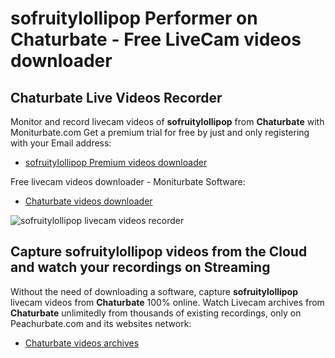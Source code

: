 # sofruitylollipop Performer on Chaturbate - Free LiveCam videos downloader

## Chaturbate Live Videos Recorder

Monitor and record livecam videos of **sofruitylollipop** from **Chaturbate** with Moniturbate.com
Get a premium trial for free by just and only registering with your Email address:
* [sofruitylollipop Premium videos downloader](https://moniturbate.com/request-demo-licence-key.html)

Free livecam videos downloader - Moniturbate Software:
* [Chaturbate videos downloader](https://moniturbate.com/moniturbate-download-software.html)

![sofruitylollipop livecam videos recorder](https://peachurnet.com/templates/moniturbate-software.png)


## Capture sofruitylollipop videos from the Cloud and watch your recordings on Streaming

Without the need of downloading a software, capture **sofruitylollipop** livecam videos from **Chaturbate** 100% online.
Watch Livecam archives from **Chaturbate** unlimitedly from thousands of existing recordings, only on Peachurbate.com and its websites network:
* [Chaturbate videos archives](https://peachurnet.com/)